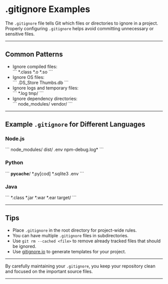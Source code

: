 # .gitignore Examples

The `.gitignore` file tells Git which files or directories to ignore in a project. Properly configuring `.gitignore` helps avoid committing unnecessary or sensitive files.

---

## Common Patterns

- Ignore compiled files:  
  \```
  *.class
  *.o
  *.so
  \```
- Ignore OS files:  
  \```
  .DS_Store
  Thumbs.db
  \```
- Ignore logs and temporary files:  
  \```
  *.log
  tmp/
  \```
- Ignore dependency directories:  
  \```
  node_modules/
  vendor/
  \```

---

## Example `.gitignore` for Different Languages

### Node.js

\```
node_modules/
dist/
.env
npm-debug.log*
\```

### Python

\```
__pycache__/
*.py[cod]
*.sqlite3
.env
\```

### Java

\```
*.class
*.jar
*.war
*.ear
target/
\```

---

## Tips

- Place `.gitignore` in the root directory for project-wide rules.
- You can have multiple `.gitignore` files in subdirectories.
- Use `git rm --cached <file>` to remove already tracked files that should be ignored.
- Use [gitignore.io](https://www.toptal.com/developers/gitignore) to generate templates for your project.

---

By carefully maintaining your `.gitignore`, you keep your repository clean and focused on the important source files.

---

